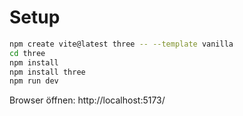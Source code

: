 # Setup

```bash
npm create vite@latest three -- --template vanilla
cd three
npm install
npm install three
npm run dev
```

Browser öffnen: http://localhost:5173/